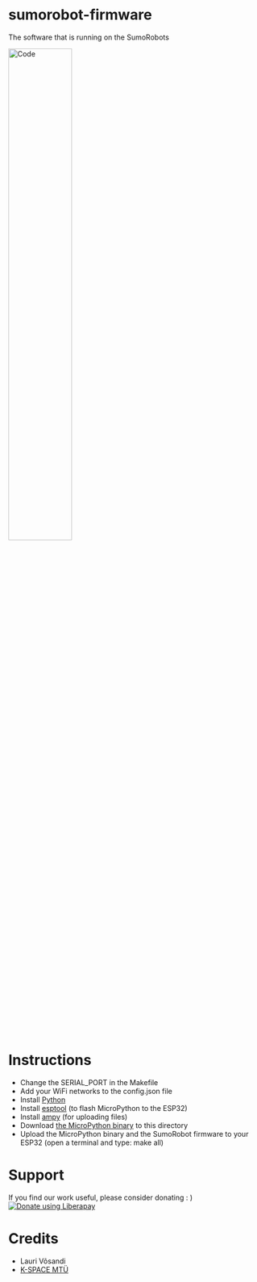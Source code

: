 # sumorobot-firmware

The software that is running on the SumoRobots

<img alt="Code" src="https://www.robokoding.com/assets/img/sumorobot_firmware.png" width="50%">

# Instructions
* Change the SERIAL_PORT in the Makefile
* Add your WiFi networks to the config.json file
* Install [Python](https://www.python.org/downloads/)
* Install [esptool](https://github.com/espressif/esptool) (to flash MicroPython to the ESP32)
* Install [ampy](https://github.com/adafruit/ampy) (for uploading files)
* Download [the MicroPython binary](http://micropython.org/download#esp32) to this directory
* Upload the MicroPython binary and the SumoRobot firmware to your ESP32 (open a terminal and type: make all)

# Support
If you find our work useful, please consider donating : )  
[![Donate using Liberapay](https://liberapay.com/assets/widgets/donate.svg)](https://liberapay.com/robokoding/donate)  


# Credits
* Lauri Võsandi
* [K-SPACE MTÜ](https://k-space.ee/)
